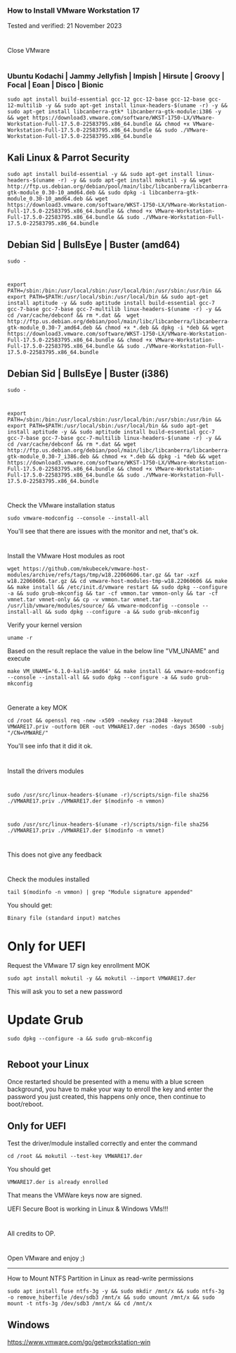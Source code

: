 ### How to Install VMware Workstation 17

Tested and verified: 21 November 2023

#

Close VMware

#

### Ubuntu Kodachi | Jammy Jellyfish | Impish | Hirsute | Groovy | Focal | Eoan | Disco | Bionic

    sudo apt install build-essential gcc-12 gcc-12-base gcc-12-base gcc-12-multilib -y && sudo apt-get install linux-headers-$(uname -r) -y && sudo apt-get install libcanberra-gtk* libcanberra-gtk-module:i386 -y && wget https://download3.vmware.com/software/WKST-1750-LX/VMware-Workstation-Full-17.5.0-22583795.x86_64.bundle && chmod +x VMware-Workstation-Full-17.5.0-22583795.x86_64.bundle && sudo ./VMware-Workstation-Full-17.5.0-22583795.x86_64.bundle

## Kali Linux & Parrot Security

    sudo apt install build-essential -y && sudo apt-get install linux-headers-$(uname -r) -y && sudo apt-get install mokutil -y && wget http://ftp.us.debian.org/debian/pool/main/libc/libcanberra/libcanberra-gtk-module_0.30-10_amd64.deb && sudo dpkg -i libcanberra-gtk-module_0.30-10_amd64.deb && wget https://download3.vmware.com/software/WKST-1750-LX/VMware-Workstation-Full-17.5.0-22583795.x86_64.bundle && chmod +x VMware-Workstation-Full-17.5.0-22583795.x86_64.bundle && sudo ./VMware-Workstation-Full-17.5.0-22583795.x86_64.bundle

## Debian Sid | BullsEye | Buster (amd64)

    sudo -

#

    export PATH=/sbin:/bin:/usr/local/sbin:/usr/local/bin:/usr/sbin:/usr/bin && export PATH=$PATH:/usr/local/sbin:/usr/local/bin && sudo apt-get install aptitude -y && sudo aptitude install build-essential gcc-7 gcc-7-base gcc-7-base gcc-7-multilib linux-headers-$(uname -r) -y && cd /var/cache/debconf && rm *.dat &&  wget http://ftp.us.debian.org/debian/pool/main/libc/libcanberra/libcanberra-gtk-module_0.30-7_amd64.deb && chmod +x *.deb && dpkg -i *deb && wget https://download3.vmware.com/software/WKST-1750-LX/VMware-Workstation-Full-17.5.0-22583795.x86_64.bundle && chmod +x VMware-Workstation-Full-17.5.0-22583795.x86_64.bundle && sudo ./VMware-Workstation-Full-17.5.0-22583795.x86_64.bundle

## Debian Sid | BullsEye | Buster (i386)

    sudo -

#

    export PATH=/sbin:/bin:/usr/local/sbin:/usr/local/bin:/usr/sbin:/usr/bin && export PATH=$PATH:/usr/local/sbin:/usr/local/bin && sudo apt-get install aptitude -y && sudo aptitude install build-essential gcc-7 gcc-7-base gcc-7-base gcc-7-multilib linux-headers-$(uname -r) -y && cd /var/cache/debconf && rm *.dat && wget http://ftp.us.debian.org/debian/pool/main/libc/libcanberra/libcanberra-gtk-module_0.30-7_i386.deb && chmod +x *.deb && dpkg -i *deb && wget https://download3.vmware.com/software/WKST-1750-LX/VMware-Workstation-Full-17.5.0-22583795.x86_64.bundle && chmod +x VMware-Workstation-Full-17.5.0-22583795.x86_64.bundle && sudo ./VMware-Workstation-Full-17.5.0-22583795.x86_64.bundle

#

#

Check the VMware installation status

    sudo vmware-modconfig --console --install-all

You'll see that there are issues with the monitor and net, that's ok.

#

#

#

Install the VMware Host modules as root

    wget https://github.com/mkubecek/vmware-host-modules/archive/refs/tags/tmp/w18.22060606.tar.gz && tar -xzf w18.22060606.tar.gz && cd vmware-host-modules-tmp-w18.22060606 && make && make install && /etc/init.d/vmware restart && sudo dpkg --configure -a && sudo grub-mkconfig && tar -cf vmmon.tar vmmon-only && tar -cf vmnet.tar vmnet-only && cp -v vmmon.tar vmnet.tar /usr/lib/vmware/modules/source/ && vmware-modconfig --console --install-all && sudo dpkg --configure -a && sudo grub-mkconfig

Verify your kernel version

    uname -r

Based on the result replace the value in the below line "VM_UNAME" and execute

    make VM_UNAME='6.1.0-kali9-amd64' && make install && vmware-modconfig --console --install-all && sudo dpkg --configure -a && sudo grub-mkconfig

#

Generate a key MOK

    cd /root && openssl req -new -x509 -newkey rsa:2048 -keyout VMWARE17.priv -outform DER -out VMWARE17.der -nodes -days 36500 -subj "/CN=VMWARE/"

You'll see info that it did it ok.

#

#

Install the drivers modules

#

    sudo /usr/src/linux-headers-$(uname -r)/scripts/sign-file sha256 ./VMWARE17.priv ./VMWARE17.der $(modinfo -n vmmon)

#

    sudo /usr/src/linux-headers-$(uname -r)/scripts/sign-file sha256 ./VMWARE17.priv ./VMWARE17.der $(modinfo -n vmnet)

#

#

This does not give any feedback

#

#

#

#

Check the modules installed

    tail $(modinfo -n vmmon) | grep "Module signature appended"

You should get:

    Binary file (standard input) matches

# Only for UEFI

Request the VMware 17 sign key enrollment MOK

    sudo apt install mokutil -y && mokutil --import VMWARE17.der

This will ask you to set a new password

#

# Update Grub

    sudo dpkg --configure -a && sudo grub-mkconfig

#

#

#

## Reboot your Linux

Once restarted should be presented with a menu with a blue screen background, you have to make your way to enroll the key and enter the password you just created, this happens only once, then continue to boot/reboot.

## Only for UEFI

Test the driver/module installed correctly and enter the command

    cd /root && mokutil --test-key VMWARE17.der

You should get

    VMWARE17.der is already enrolled

That means the VMWare keys now are signed.

UEFI Secure Boot is working in Linux & Windows VMs!!!

#

All credits to OP.

#

Open VMware and enjoy ;)

---

How to Mount NTFS Partition in Linux as read-write permissions

    sudo apt install fuse ntfs-3g -y && sudo mkdir /mnt/x && sudo ntfs-3g -o remove_hiberfile /dev/sdb3 /mnt/x && sudo umount /mnt/x && sudo mount -t ntfs-3g /dev/sdb3 /mnt/x && cd /mnt/x

## Windows

https://www.vmware.com/go/getworkstation-win
